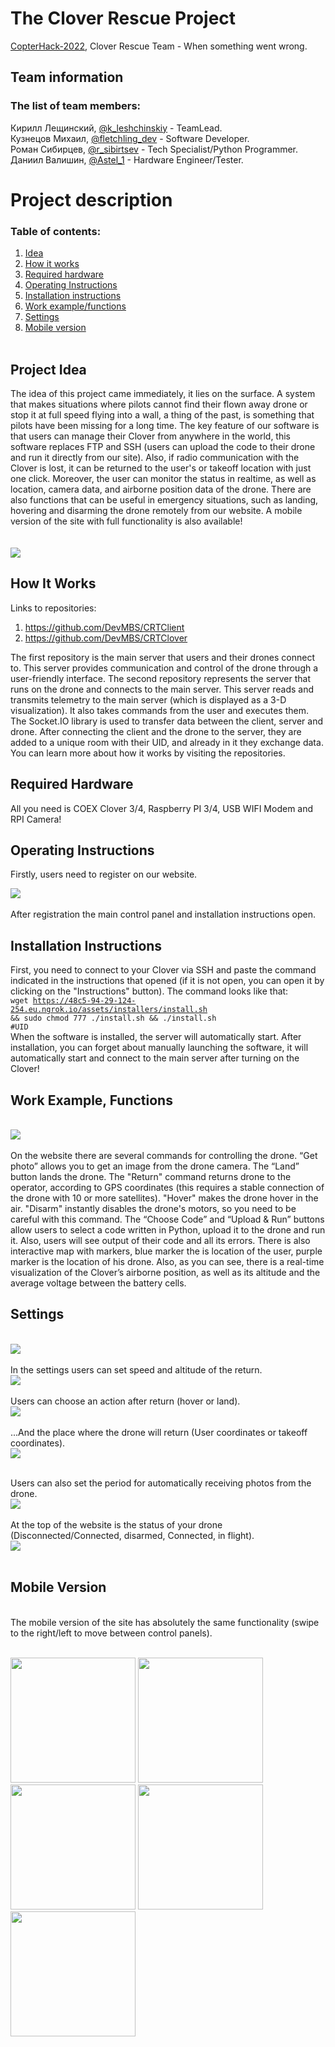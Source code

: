 # The Clover Rescue Project

[CopterHack-2022](copterhack2022.md), 
Clover Rescue Team - When something went wrong.

## Team information

### The list of team members:

Кирилл Лещинский, [@k_leshchinskiy](https://t.me/k_leshchinskiy) - TeamLead.<br/>
Кузнецов Михаил, [@fletchling_dev](https://t.me/fletchling_dev) - Software Developer.<br/>
Роман Сибирцев, [@r_sibirtsev](https://t.me/r_sibirtsev) - Tech Specialist/Python Programmer.<br/>
Даниил Валишин, [@Astel_1](https://t.me/Astel_1) - Hardware Engineer/Tester.

# Project description

### Table of contents:
1.	[Idea](#idea)
2.	[How it works](#hiw)
3.	[Required hardware](#rh)
4.	[Operating Instructions](#oi)
5.	[Installation instructions](#ii)
6.	[Work example/functions](#functions)
7.	[Settings](#settings)
8.	[Mobile version](#mobile)
<br/><br/>
## <a name="idea"></a> Project Idea

The idea of this project came immediately, it lies on the surface. A system that makes situations where pilots cannot find their flown away drone or stop it at full speed flying into a wall, a thing of the past, is something that pilots have been missing for a long time.
The key feature of our software is that users can manage their Clover from anywhere in the world, this software replaces FTP and SSH (users can upload the code to their drone and run it directly from our site). Also, if radio communication with the Clover is lost, it can be returned to the user's or takeoff location with just one click. Moreover, the user can monitor the status in realtime, as well as location, camera data, and airborne position data of the drone. There are also functions that can be useful in emergency situations, such as landing, hovering and disarming the drone remotely from our website. A mobile version of the site with full functionality is also available! 
<br/><br/><br/>
<img src='./assets/readme/mockup.png'>

## <a name="hiw"></a> How It Works

Links to repositories:
1.	https://github.com/DevMBS/CRTClient
2.	https://github.com/DevMBS/CRTClover

The first repository is the main server that users and their drones connect to. This server provides communication and control of the drone through a user-friendly interface.
The second repository represents the server that runs on the drone and connects to the main server. This server reads and transmits telemetry to the main server (which is displayed as a 3-D visualization). It also takes commands from the user and executes them.
The Socket.IO library is used to transfer data between the client, server and drone.
After connecting the client and the drone to the server, they are added to a unique room with their UID, and already in it they exchange data.
You can learn more about how it works by visiting the repositories.

## <a name="rh"></a> Required Hardware

All you need is COEX Clover 3/4, Raspberry PI 3/4, USB WIFI Modem and RPI Camera!

## <a name="oi"></a> Operating Instructions

Firstly, users need to register on our website.

<img src='./assets/readme/signup.png'><br/><br/>
After registration the main control panel and installation instructions open.

## <a name="ii"></a> Installation Instructions

First, you need to connect to your Clover via SSH and paste the command indicated in the instructions that opened (if it is not open, you can open it by clicking on the "Instructions" button). The command looks like that:<br/>
<code>wget https://48c5-94-29-124-254.eu.ngrok.io/assets/installers/install.sh && sudo chmod 777 ./install.sh && ./install.sh #UID</code><br/>
When the software is installed, the server will automatically start. After installation, you can forget about manually launching the software, it will automatically start and connect to the main server after turning on the Сlover!

## <a name="functions"></a> Work Example, Functions
<br/>
<img src='./assets/readme/main.png'><br/><br/>
On the website there are several commands for controlling the drone. “Get photo” allows you to get an image from the drone camera. The “Land” button lands the drone. The "Return" command returns drone to the operator, according to GPS coordinates (this requires a stable connection of the drone with 10 or more satellites). "Hover" makes the drone hover in the air. "Disarm" instantly disables the drone's motors, so you need to be careful with this command. The “Choose Code” and “Upload & Run” buttons allow users to select a code written in Python, upload it to the drone and run it. Also, users will see output of their code and all its errors. There is also interactive map with markers, blue marker the is location of the user, purple marker is the location of his drone. Also, as you can see, there is a real-time visualization of the Clover’s airborne position, as well as its altitude and the average voltage between the battery cells.

## <a name="settings"></a> Settings
<br/>
<img src='./assets/readme/allsettings.png'><br/><br/>
In the settings users can set speed and altitude of the return.<br/>
<img src='./assets/readme/s1.png'><br/><br/>
Users can choose an action after return (hover or land).<br/>
<img src='./assets/readme/s2.png'><br/><br/>
...And the place where the drone will return (User coordinates or takeoff coordinates).<br/>
<img src='./assets/readme/s3.png'><br/><br/>

Users can also set the period for automatically receiving photos from the drone. <br/>
<img src='./assets/readme/s4.png'><br/><br/>
At the top of the website is the status of your drone (Disconnected/Connected, disarmed, Connected, in flight).<br/>
<img src='./assets/readme/status.png'><br/><br/>

## <a name="mobile"></a> Mobile Version
<br/>
The mobile version of the site has absolutely the same functionality (swipe to the right/left to move between control panels).<br/><br/>
<p float = "left">
<img src='./assets/readme/m1.jpg' width= '200px'>
<img src='./assets/readme/m2.jpg' width= '200px'>
<img src='./assets/readme/m3.jpg' width= '200px'>
<img src='./assets/readme/m4.jpg' width= '200px'>
<img src='./assets/readme/m5.jpg' width= '200px'>
</p>
